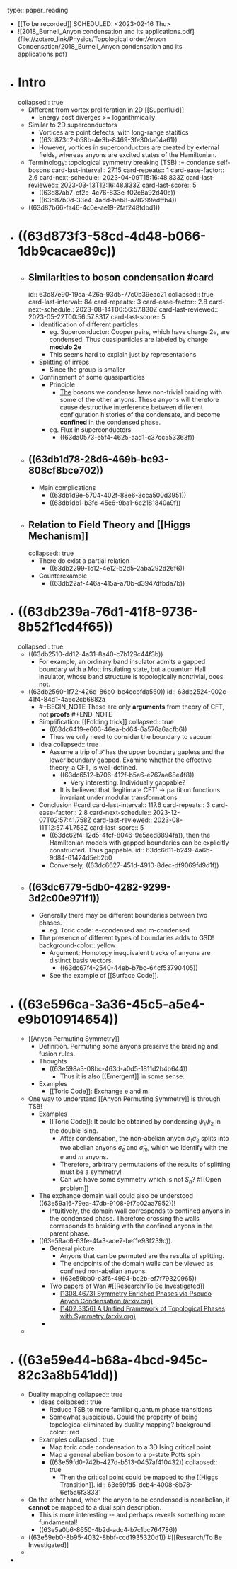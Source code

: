 type:: paper_reading

- [[To be recorded]]
  SCHEDULED: <2023-02-16 Thu>
- ![2018_Burnell_Anyon condensation and its applications.pdf](file://zotero_link/Physics/Topological order/Anyon Condensation/2018_Burnell_Anyon condensation and its applications.pdf)
- # Intro
  collapsed:: true
	- Different from vortex proliferation in 2D [[Superfluid]]
		- Energy cost diverges >= logarithmically
	- Similar to 2D superconductors
		- Vortices are point defects, with long-range statitics
		- ((63d873c2-b58b-4e3b-8469-3fe30da04a61))
		- However, vortices in superconductors are created by external fields, whereas anyons are excited states of the Hamiltonian.
	- Terminology: topological symmetry breaking (TSB) := condense self-bosons
	  card-last-interval:: 27.15
	  card-repeats:: 1
	  card-ease-factor:: 2.6
	  card-next-schedule:: 2023-04-09T15:16:48.833Z
	  card-last-reviewed:: 2023-03-13T12:16:48.833Z
	  card-last-score:: 5
		- ((63d87ab7-cf2e-4c76-833e-f02c8a92d40c))
		- ((63d87b0d-33e4-4add-beb8-a78299edffb4))
	- ((63d87b66-fa46-4c0e-ae19-2faf248fdbd1))
- # ((63d873f3-58cd-4d48-b066-1db9cacae89c))
	- ## Similarities to boson condensation #card
	  id:: 63d87e90-19ca-426a-93d5-77c0b39eac21
	  collapsed:: true
	  card-last-interval:: 84
	  card-repeats:: 3
	  card-ease-factor:: 2.8
	  card-next-schedule:: 2023-08-14T00:56:57.830Z
	  card-last-reviewed:: 2023-05-22T00:56:57.831Z
	  card-last-score:: 5
		- Identification of different particles
			- eg. Superconductor: Cooper pairs, which have charge $2e$, are condensed. Thus quasiparticles are labeled by charge **modulo 2e**
			- This seems hard to explain just by representations
		- Splitting of irreps
			- Since the group is smaller
		- Confinement of some quasiparticles
			- Principle
				- [The](((63da0538-be4c-44ca-a996-c6db61e99a11))) bosons we condense have non-trivial braiding with some of the other anyons. These anyons will therefore cause destructive interference between different configuration histories of the condensate, and become **confined** in the condensed phase.
			- eg. Flux in superconductors
				- ((63da0573-e5f4-4625-aad1-c37cc553363f))
	- ## ((63db1d78-28d6-469b-bc93-808cf8bce702))
		- Main complications
			- ((63db1d9e-5704-402f-88e6-3cca500d3951))
			- ((63db1db1-b3fc-45e6-9ba1-6e2181840a9f))
	- ## Relation to Field Theory and [[Higgs Mechanism]]
	  collapsed:: true
		- There do exist a partial relation
			- ((63db2299-1c12-4e12-b2d5-2aba292d26f6))
		- Counterexample
			- ((63db22af-446a-415a-a70b-d3947dfbda7b))
- # ((63db239a-76d1-41f8-9736-8b52f1cd4f65))
  collapsed:: true
	- ((63db2510-dd12-4a31-8a40-c7b129c44f3b))
		- For example, an ordinary band insulator admits a gapped boundary with a Mott insulating state, but a quantum Hall insulator, whose band structure is topologically nontrivial, does not.
	- ((63db2560-1f72-426d-86b0-bc4ecbfda560))
	  id:: 63db2524-002c-41f4-84d1-4a6c2cb6882a
		- #+BEGIN_NOTE
		  These are only **arguments** from theory of CFT, not **proofs**
		  #+END_NOTE
		- Simplification: [[Folding trick]]
		  collapsed:: true
			- ((63dc6419-e606-46ea-bd64-6a576a6acfb6))
			- Thus we only need to consider the boundary to vacuum
		- Idea
		  collapsed:: true
			- Assume a trip of $\mathcal T$ has the upper boundary gapless and the lower boundary gapped. 
			  Examine whether the effective theory, a CFT, is well-defined.
				- ((63dc6512-b706-412f-b5a6-e267ae68e4f8))
					- Very interesting. Individually gappable?
				- It is believed that 'legitimate CFT' -> partition functions invariant under modular transformations
		- Conclusion #card
		  card-last-interval:: 117.6
		  card-repeats:: 3
		  card-ease-factor:: 2.8
		  card-next-schedule:: 2023-12-07T02:57:41.758Z
		  card-last-reviewed:: 2023-08-11T12:57:41.758Z
		  card-last-score:: 5
			- ((63dc62f4-12d5-4fcf-8046-9e5aed8894fa)), then the Hamiltonian models with gapped boundaries can be explicitly constructed. Thus gappable.
			  id:: 63dc6611-b249-4a6b-9d84-61424d5eb2b0
			- Conversely, ((63dc6627-451d-4910-8dec-df9069fd9d1f))
	- ## ((63dc6779-5db0-4282-9299-3d2c00e971f1))
		- Generally there may be different boundaries between two phases.
			- eg. Toric code: e-condensed and m-condensed
		- The presence of different types of boundaries adds to GSD!
		  background-color:: yellow
			- Argument: Homotopy inequivalent tracks of anyons are distinct basis vectors.
				- ((63dc67f4-2540-44eb-b7bc-64cf53790405))
			- See the example of [[Surface Code]].
- # ((63e596ca-3a36-45c5-a5e4-e9b010914654))
	- [[Anyon Permuting Symmetry]]
		- Definition. Permuting some anyons preserve the braiding and fusion rules.
		- Thoughts
			- ((63e598a3-08bc-463d-a0d5-1811d2b4b644))
				- Thus it is also [[Emergent]] in some sense.
		- Examples
			- [[Toric Code]]: Exchange e and m.
	- One way to understand [[Anyon Permuting Symmetry]] is through TSB!
		- Examples
			- [[Toric Code]]: It could be obtained by condensing $\psi_1\psi_2$ in the double Ising.
				- After condensation, the non-abelian anyon $\sigma_1 \sigma_2$ splits into two abelian anyons $\tilde{\sigma}_e$ and $\tilde{\sigma}_m$, which we identify with the $e$ and $m$ anyons.
				- Therefore, arbitrary permutations of the results of splitting must be a symmetry!
				- Can we have some symmetry which is not $S_n$? #[[Open problem]]
		- The exchange domain wall could also be understood ((63e59a16-79ea-47db-9108-9f7b02aa7952))!
			- Intuitively, the domain wall corresponds to confined anyons in the condensed phase. Therefore crossing the walls corresponds to braiding with the confined anyons in the parent phase.
		- ((63e59ac6-63fe-4fa3-ace7-bef1e93f239c)).
			- General picture
				- Anyons that can be permuted are the results of splitting.
				- The endpoints of the domain walls can be viewed as confined non-abelian anyons.
				- ((63e59bb0-c3f6-4994-bc2b-ef7f79320965))
			- Two papers of Wan #[[Research/To Be Investigated]]
				- [[1308.4673] Symmetry Enriched Phases via Pseudo Anyon Condensation (arxiv.org)](https://arxiv.org/abs/1308.4673)
				- [[1402.3356] A Unified Framework of Topological Phases with Symmetry (arxiv.org)](https://arxiv.org/abs/1402.3356)
			-
	-
- # ((63e59e44-b68a-4bcd-945c-82c3a8b541dd))
	- Duality mapping
	  collapsed:: true
		- Ideas
		  collapsed:: true
			- Reduce TSB to more familiar quantum phase transitions
			- Somewhat suspicious. Could the property of being topological eliminated by duality mapping?
			  background-color:: red
		- Examples
		  collapsed:: true
			- Map toric code condensation to a 3D Ising critical point
			- Map a general abelian boson to a p-state Potts spin
			- ((63e59fd0-742b-427d-b513-0457af410432))
			  collapsed:: true
				- Then the critical point could be mapped to the [[Higgs Transition]].
				  id:: 63e59fd5-dcb4-4008-8b78-6ef5a6f38331
	- On the other hand, when the anyon to be condensed is nonabelian, it **cannot** be mapped to a dual spin description.
		- This is more interesting -- and perhaps reveals something more fundamental!
		- ((63e5a0b6-8650-4b2d-adc4-b7c1bc764786))
	- ((63e59eb0-8b95-4032-8bbf-ccd1935320d1)) #[[Research/To Be Investigated]]
	-
-